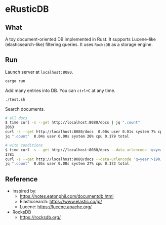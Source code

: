# eRusticDB

## What
A toy document-oriented DB implemented in Rust.
It supports Lucene-like (elasticsearch-like) filtering queries.
It uses `RocksDB` as a storage engine.

## Run
Launch server at `localhost:8080`.
```bash
cargo run
```

Add many entries into DB. You can `ctrl+C` at any time. 
```bash
./test.sh
```

Search documents.
```bash
# all docs
$ time curl -s --get http://localhost:8080/docs | jq ".count"
2063
curl -s --get http://localhost:8080/docs  0.00s user 0.01s system 7% cpu 0.177 total
jq ".count"  0.04s user 0.00s system 26% cpu 0.179 total

# with conditions
$ time curl -s --get http://localhost:8080/docs --data-urlencode 'q=year:>1901' | jq ".count"
1781
curl -s --get http://localhost:8080/docs --data-urlencode 'q=year:>1901'  0.00s user 0.01s system 6% cpu 0.172 total
jq ".count"  0.05s user 0.00s system 27% cpu 0.173 total
```

## Reference
- Inspired by: 
    - https://notes.eatonphil.com/documentdb.html
    - Elasticsearch: https://www.elastic.co/jp/
    - Lucene: https://lucene.apache.org/
- RocksDB
    - https://rocksdb.org/